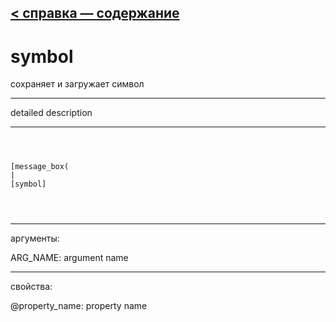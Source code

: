 [< справка — содержание](ceammc_lib.html)
---

# symbol


сохраняет и загружает символ

---

detailed description
<br>


---


```



[message_box(                                 
|
[symbol]


            
```

---
аргументы:

ARG_NAME: argument name<br>

---
свойства:

@property_name: property name<br>


